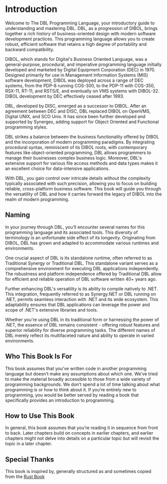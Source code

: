 # Introduction

Welcome to The DBL Programming Language, your introductory guide to understanding and mastering DBL. DBL, as a progression of DIBOL, brings together a rich history of business-oriented design with modern software development practices. This programming language allows you to create robust, efficient software that retains a high degree of portability and backward compatibility.

DIBOL, which stands for Digital's Business Oriented Language, was a general-purpose, procedural, and imperative programming language initially developed and marketed by Digital Equipment Corporation (DEC) in 1970. Designed primarily for use in Management Information Systems (MIS) software development, DIBOL was deployed across a range of DEC systems, from the PDP-8 running COS-300, to the PDP-11 with COS-350, RSX-11, RT-11, and RSTS/E, and eventually on VMS systems with DIBOL-32. DIBOL development by DEC effectively ceased after 1993.

DBL, developed by DISC, emerged as a successor to DIBOL. After an agreement between DEC and DISC, DBL replaced DIBOL on OpenVMS, Digital UNIX, and SCO Unix. It has since been further developed and supported by Synergex, adding support for Object Oriented and Functional programming styles. 

DBL strikes a balance between the business functionality offered by DIBOL and the incorporation of modern programming paradigms. By integrating procedural syntax, reminiscent of its DIBOL roots, with contemporary features like object-oriented programming, DBL allows programmers to manage their businesses complex business logic. Moreover, DBL's extensive support for various file access methods and data types makes it an excellent choice for data-intensive applications.

With DBL, you gain control over intricate details without the complexity typically associated with such precision, allowing you to focus on building reliable, cross-platform business software. This book will guide you through the versatility of DBL and how it carries forward the legacy of DIBOL into the realm of modern programming.

## Naming
In your journey through DBL, you'll encounter several names for this programming language and its associated tools. This diversity of terminology is an unfortunate side effect of its longevity. Originating from DIBOL, DBL has grown and adapted to accommodate various runtimes and environments.

One crucial aspect of DBL is its standalone runtime, often referred to as Traditional Synergy or Traditional DBL. This standalone variant serves as a comprehensive environment for executing DBL applications independently. The robustness and platform independence offered by Traditional DBL allow for efficient and reliable operation of DBL software written 40+ years ago.

Further enhancing DBL's versatility is its ability to compile natively to .NET. This integration, frequently referred to as Synergy.NET or DBL running on .NET, permits seamless interaction with .NET and its wide ecosystem. This adaptability ensures that DBL applications can leverage the power and scope of .NET's extensive libraries and tools.

Whether you're using DBL in its traditional form or harnessing the power of .NET, the essence of DBL remains consistent - offering robust features and superior reliability for diverse programming tasks. The different names of DBL merely reflect its multifaceted nature and ability to operate in varied environments.

## Who This Book Is For

This book assumes that you’ve written code in another programming language but
doesn’t make any assumptions about which one. We’ve tried to make the material
broadly accessible to those from a wide variety of programming backgrounds. We
don’t spend a lot of time talking about what programming *is* or how to think
about it. If you’re entirely new to programming, you would be better served by
reading a book that specifically provides an introduction to programming.

## How to Use This Book

In general, this book assumes that you’re reading it in sequence from front to
back. Later chapters build on concepts in earlier chapters, and earlier
chapters might not delve into details on a particular topic but will revisit
the topic in a later chapter.

## Special Thanks

This book is inspired by, generally structured as and sometimes copied from the [Rust Book](https://github.com/rust-lang/book)